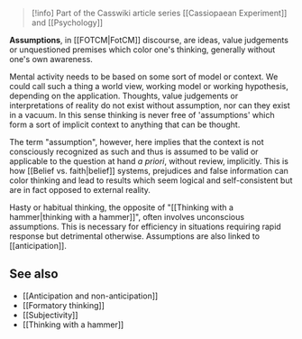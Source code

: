 
> [!info] Part of the Casswiki article series [[Cassiopaean Experiment]] and [[Psychology]]

**Assumptions**, in [[FOTCM|FotCM]] discourse, are ideas, value judgements or unquestioned premises which color one's thinking, generally without one's own awareness.

Mental activity needs to be based on some sort of model or context. We could call such a thing a world view, working model or working hypothesis, depending on the application. Thoughts, value judgements or interpretations of reality do not exist without assumption, nor can they exist in a vacuum. In this sense thinking is never free of 'assumptions' which form a sort of implicit context to anything that can be thought.

The term "assumption", however, here implies that the context is not consciously recognized as such and thus is assumed to be valid or applicable to the question at hand _a priori_, without review, implicitly. This is how [[Belief vs. faith|belief]] systems, prejudices and false information can color thinking and lead to results which seem logical and self-consistent but are in fact opposed to external reality.

Hasty or habitual thinking, the opposite of "[[Thinking with a hammer|thinking with a hammer]]", often involves unconscious assumptions. This is necessary for efficiency in situations requiring rapid response but detrimental otherwise. Assumptions are also linked to [[anticipation]].

See also
--------

*   [[Anticipation and non-anticipation]]
*   [[Formatory thinking]]
*   [[Subjectivity]]
*   [[Thinking with a hammer]]